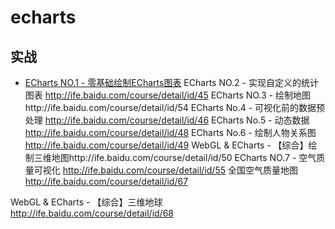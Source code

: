 # echarts

## 




## 实战
- [ECharts NO.1 - 零基础绘制ECharts图表](http://ife.baidu.com/course/detail/id/42)
ECharts NO.2 - 实现自定义的统计图表 http://ife.baidu.com/course/detail/id/45
ECharts NO.3 - 绘制地图http://ife.baidu.com/course/detail/id/54
ECharts No.4 - 可视化前的数据预处理 http://ife.baidu.com/course/detail/id/46
ECharts No.5 - 动态数据 http://ife.baidu.com/course/detail/id/48
ECharts No.6 - 绘制人物关系图 http://ife.baidu.com/course/detail/id/49
WebGL & ECharts - 【综合】绘制三维地图http://ife.baidu.com/course/detail/id/50
ECharts NO.7 - 空气质量可视化 http://ife.baidu.com/course/detail/id/55
全国空气质量地图 http://ife.baidu.com/course/detail/id/67 

WebGL & ECharts - 【综合】三维地球 http://ife.baidu.com/course/detail/id/68